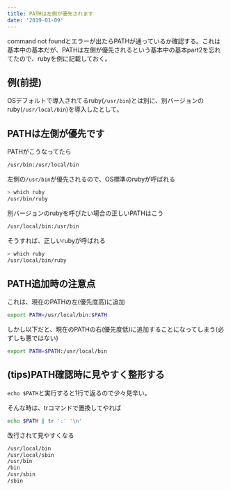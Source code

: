 ```yaml
---
title: PATHは左側が優先されます
date: '2019-01-09'
---
```


command not foundとエラーが出たらPATHが通っているか確認する。これは基本中の基本だが、PATHは左側が優先されるという基本中の基本part2を忘れてたので、rubyを例に記載しておく。

## 例(前提)
OSデフォルトで導入されてるruby(`/usr/bin`)とは別に、別バージョンのruby(`/usr/local/bin`)を導入したとして。

## PATHは左側が優先です

PATHがこうなってたら
```bash
/usr/bin:/usr/local/bin
```

左側の`/usr/bin`が優先されるので、OS標準のrubyが呼ばれる
```bash
> which ruby
/usr/bin/ruby
```

別バージョンのrubyを呼びたい場合の正しいPATHはこう
```bash
/usr/local/bin:/usr/bin
```

そうすれば、正しいrubyが呼ばれる
```bash
> which ruby
/usr/local/bin/ruby
```

## PATH追加時の注意点

これは、現在のPATHの左(優先度高)に追加
```bash
export PATH=/usr/local/bin:$PATH
```

しかし以下だと、現在のPATHの右(優先度低)に追加することになってしまう(必ずしも悪ではない)
```bash
export PATH=$PATH:/usr/local/bin
```

## (tips)PATH確認時に見やすく整形する

`echo $PATH`と実行すると1行で返るので少々見辛い。

そんな時は、trコマンドで置換してやれば
```bash
echo $PATH | tr ':' '\n'
```

改行されて見やすくなる

```bash
/usr/local/bin
/usr/local/sbin
/usr/bin
/bin
/usr/sbin
/sbin
```

